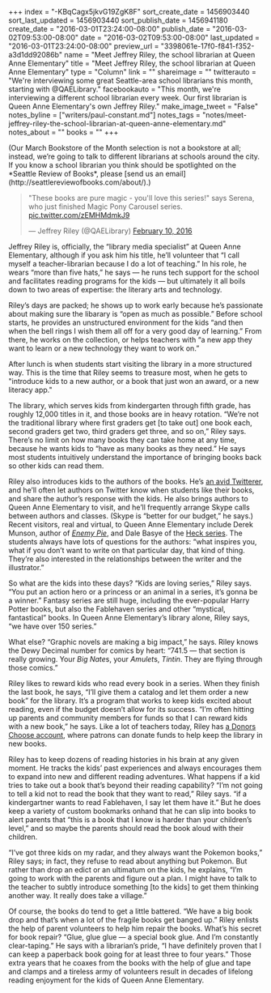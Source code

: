 +++
index = "-KBqCagx5jkvG19ZgK8F"
sort_create_date = 1456903440
sort_last_updated = 1456903440
sort_publish_date = 1456941180
create_date = "2016-03-01T23:24:00-08:00"
publish_date = "2016-03-02T09:53:00-08:00"
date = "2016-03-02T09:53:00-08:00"
last_updated = "2016-03-01T23:24:00-08:00"
preview_url = "3398061e-17f0-f841-f352-a3d1dd92086b"
name = "Meet Jeffrey Riley, the school librarian at Queen Anne Elementary"
title = "Meet Jeffrey Riley, the school librarian at Queen Anne Elementary"
type = "Column"
link = ""
shareimage = ""
twitterauto = "We're interviewing some great Seattle-area school librarians this month, starting with @QAELibrary."
facebookauto = "This month, we're interviewing a different school librarian every week. Our first librarian is Queen Anne Elementary's own Jeffrey Riley."
make_image_tweet = "False"
notes_byline = ["writers/paul-constant.md"]
notes_tags = "notes/meet-jeffrey-riley-the-school-librarian-at-queen-anne-elementary.md"
notes_about = ""
books = ""
+++
<p class="intro">(Our March Bookstore of the Month selection is not a bookstore at all; instead, we’re going to talk to different librarians at schools around the city. If you know a school librarian you think should be spotlighted on the *Seattle Review of Books*, please [send us an email](http://seattlereviewofbooks.com/about/).)</p>

<blockquote class="twitter-tweet" data-lang="en"><p lang="en" dir="ltr">&quot;These books are pure magic - you&#39;ll love this series!&quot; says Serena, who just finished Magic Pony Carousel series. <a href="https://t.co/zEMHMdmkJ9">pic.twitter.com/zEMHMdmkJ9</a></p>&mdash; Jeffrey Riley (@QAELibrary) <a href="https://twitter.com/QAELibrary/status/697492757829451776">February 10, 2016</a></blockquote>  
 
 Jeffrey Riley is, officially, the “library media specialist” at Queen Anne Elementary, although if you ask him his title, he’ll volunteer that “I call myself a teacher-librarian because I do a lot of teaching.” In his role, he wears “more than five hats,” he says — he runs tech support for the school and facilitates reading programs for the kids — but ultimately it all boils down to two areas of expertise: the literary arts and technology.

Riley’s days are packed; he shows up to work early because he’s passionate about making sure the libarary is “open as much as possible.” Before school starts, he provides an unstructured environment for the kids “and then when the bell rings I wish them all off for a very good day of learning.” From there, he works on the collection, or helps teachers with “a new app they want to learn or a new technology they want to work on.”

After lunch is when students start visiting the library in a more structured way. This is the time that Riley seems to treasure most, when he gets to "introduce kids to a new author, or a book that just won an award, or a new literacy app."

The library, which serves kids from kindergarten through fifth grade, has roughly 12,000 titles in it, and those books are in heavy rotation. “We’re not the traditional library where first graders get [to take out] one book each, second graders get two, third graders get three, and so on,” Riley says. There’s no limit on how many books they can take home at any time, because he wants kids to “have as many books as they need.” He says most students intuitively understand the importance of bringing books back so other kids can read them.

Riley also introduces kids to the authors of the books. He’s [an avid Twitterer](https://twitter.com/QAELibrary), and he’ll often let authors on Twitter know when students like their books, and share the author’s response with the kids. He also brings authors to Queen Anne Elementary to visit, and he’ll frequently arrange Skype calls between authors and classes. (Skype is “better for our budget,” he says.) Recent visitors, real and virtual, to Queen Anne Elementary include Derek Munson, author of [*Enemy Pie*](http://enemypie.com/blog1/), and Dale Basye of the [Heck series](http://www.wherethebadkidsgo.com/). The students always have lots of questions for the authors: “what inspires you, what if you don’t want to write on that particular day, that kind of thing. They’re also interested in the relationships between the writer and the illustrator.”

So what are the kids into these days? “Kids are loving series,” Riley says. “You put an action hero or a princess or an animal in a series, it’s gonna be a winner.” Fantasy series are still huge, including the ever-popular Harry Potter books, but also the Fablehaven series and other “mystical, fantastical” books. In Queen Anne Elementary’s library alone, Riley says, “we have over 150 series.”

What else? “Graphic novels are making a big impact,” he says. Riley knows the Dewy Decimal number for comics by heart:  “741.5 — that section is really growing. Your *Big Nate*s, your *Amulet*s, *Tintin*. They are flying through those comics.” 

Riley likes to reward kids who read every book in a series. When they finish the last book, he says, “I’ll give them a catalog and let them order a new book” for the library. It’s a program that works to keep kids excited about reading, even if the budget doesn’t allow for its success. “I’m often hitting up parents and community members for funds so that I can reward kids with a new book,” he says. Like a lot of teachers today, Riley has [a Donors Choose account](http://www.donorschoose.org/we-teach/2529370/?historical=true), where patrons can donate funds to help keep the library in new books.

Riley has to keep dozens of reading histories in his brain at any given moment. He tracks the kids’ past experiences and always encourages them to expand into new and different reading adventures. What happens if a kid tries to take out a book that’s beyond their reading capability? “I’m not going to tell a kid not to read the book that they want to read,” Riley says. “if a kindergartner wants to read Fablehaven, I say let them have it.” But he does keep a variety of custom bookmarks onhand that he can slip into books to alert parents that “this is a book that I know is harder than your children’s level,” and so maybe the parents should read the book aloud with their children.   

“I’ve got three kids on my radar, and they always want the Pokemon books,” Riley says; in fact, they refuse to read about anything but Pokemon. But rather than drop an edict or an ultimatum on the kids, he explains, “I’m going to work with the parents and figure out a plan. I might have to talk to the teacher to subtly introduce something [to the kids] to get them thinking another way. It really does take a village.”

Of course, the books do tend to get a little battered. “We have a big book drop and that’s when a lot of the fragile books get banged up.” Riley enlists the help of parent volunteers to help him repair the books. What’s his secret for book repair? “Glue, glue glue — a special book glue. And I’m constantly clear-taping.” He says with a librarian’s pride, “I have definitely proven that I can keep a paperback book going for at least three to four years.” Those extra years that he coaxes from the books with the help of glue and tape and clamps and a tireless army of volunteers result in decades of lifelong reading enjoyment for the kids of Queen Anne Elementary. 